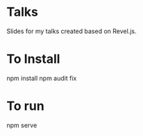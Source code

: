# Talks
Slides for my talks created based on Revel.js.

# To Install

npm install
npm audit fix

# To run
npm serve

